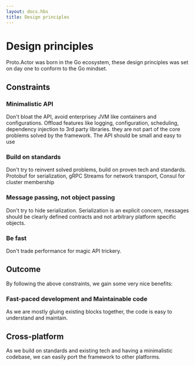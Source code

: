 ```yaml
---
layout: docs.hbs
title: Design principles
---
```


# Design principles

Proto.Actor was born in the Go ecosystem, these design principles was set on day one to conform to the Go mindset.

## Constraints

### Minimalistic API
Don't bloat the API, avoid enterprisey JVM like containers and configurations.
Offload features like logging, configuration, scheduling, dependency injection to 3rd party libraries. they are not part of the core problems solved by the framework.
The API should be small and easy to use

### Build on standards
Don't try to reinvent solved problems, build on proven tech and standards.
Protobuf for serialization, gRPC Streams for network transport, Consul for cluster membership

### Message passing, not object passing
Don't try to hide serialization. 
Serialization is an explicit concern, messages should be clearly defined contracts and not arbitrary platform specific objects.

### Be fast
Don't trade performance for magic API trickery.

## Outcome

By following the above constraints, we gain some very nice benefits:

### Fast-paced development and Maintainable code
As we are mostly gluing existing blocks together, the code is easy to understand and maintain.

## Cross-platform
As we build on standards and existing tech and having a minimalistic codebase, we can easily port the framework to other platforms.
